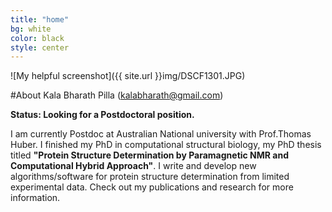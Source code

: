 ```yaml
---
title: "home"
bg: white
color: black
style: center
---
```

<script>
  (function(i,s,o,g,r,a,m){i['GoogleAnalyticsObject']=r;i[r]=i[r]||function(){
  (i[r].q=i[r].q||[]).push(arguments)},i[r].l=1*new Date();a=s.createElement(o),
  m=s.getElementsByTagName(o)[0];a.async=1;a.src=g;m.parentNode.insertBefore(a,m)
  })(window,document,'script','//www.google-analytics.com/analytics.js','ga');

  ga('create', 'UA-66233516-1', 'auto');
  ga('send', 'pageview');

</script>

![My helpful screenshot]({{ site.url }}img/DSCF1301.JPG) 

#About Kala Bharath Pilla (kalabharath@gmail.com)

**Status: Looking for a Postdoctoral position.** 

I am currently Postdoc at Australian National university with Prof.Thomas Huber.
I finished my PhD in computational structural biology, my PhD thesis titled **"Protein Structure Determination by Paramagnetic NMR and Computational Hybrid Approach"**.
I write and develop new algorithms/software for protein structure determination from limited experimental data. Check out my publications and research for more information.

